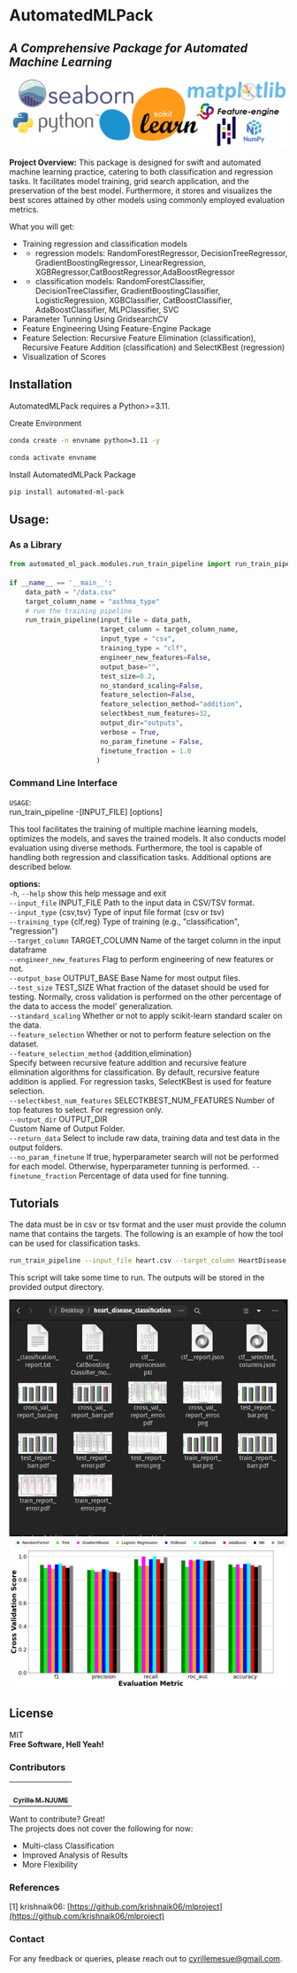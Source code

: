 # AutomatedMLPack
## _A Comprehensive Package for Automated Machine Learning_
[![scikit-learn](https://github.com/CyrilleMesue/archives/blob/main/images/mlpack.png?raw=true)](https://pypi.org/project/automated-ml-pack/)

**Project Overview:**
This package is designed for swift and automated machine learning practice, catering to both classification and regression tasks. It facilitates model training, grid search application, and the preservation of the best model. Furthermore, it stores and visualizes the best scores attained by other models using commonly employed evaluation metrics.    


What you will get:  
- Training regression and classification models
- - regression models: RandomForestRegressor, DecisionTreeRegressor, GradientBoostingRegressor, LinearRegression, XGBRegressor,CatBoostRegressor,AdaBoostRegressor
- - classification models: RandomForestClassifier, DecisionTreeClassifier, GradientBoostingClassifier, LogisticRegression, XGBClassifier, CatBoostClassifier, AdaBoostClassifier, MLPClassifier, SVC
- Parameter Tunning Using GridsearchCV
- Feature Engineering Using Feature-Engine Package
- Feature Selection: Recursive Feature Elimination (classification), Recursive Feature Addition (classification) and SelectKBest (regression)
- Visualization of Scores


## Installation

AutomatedMLPack requires a Python>=3.11.

Create Environment

```sh
conda create -n envname python=3.11 -y
```
```sh
conda activate envname
```

Install AutomatedMLPack Package
```sh
pip install automated-ml-pack
```

## Usage:
### As a Library
```python
from automated_ml_pack.modules.run_train_pipeline import run_train_pipeline

if __name__ == '__main__':
    data_path = "/data.csv"
    target_column_name = "asthma_type"
    # run the training pipeline
    run_train_pipeline(input_file = data_path,  
                       target_column = target_column_name,
                       input_type = "csv",
                       training_type = "clf",
                       engineer_new_features=False,
                       output_base="",
                       test_size=0.2, 
                       no_standard_scaling=False,
                       feature_selection=False, 
                       feature_selection_method="addition",
                       selectkbest_num_features=32, 
                       output_dir="outputs",
                       verbose = True,
                       no_param_finetune = False,
                       finetune_fraction = 1.0
                      )
```

### Command Line Interface

```USAGE```:     
run_train_pipeline -[INPUT_FILE] [options]

This tool facilitates the training of multiple machine learning models, optimizes the models, and saves the trained models. It also conducts model evaluation using diverse methods. Furthermore, the tool is capable of handling both regression and classification tasks. Additional options are described below.

**options:**    
```-h```, ```--help```            show this help message and exit   
```--input_file``` INPUT_FILE
                     Path to the input data in CSV/TSV format.   
```--input_type``` {csv,tsv}
                     Type of input file format (csv or tsv)   
```--training_type``` {clf,reg}
                     Type of training (e.g., "classification", "regression")   
```--target_column``` TARGET_COLUMN
                     Name of the target column in the input dataframe   
```--engineer_new_features```
                     Flag to perform engineering of new features or not.    
```--output_base``` OUTPUT_BASE
                     Base Name for most output files.    
```--test_size``` TEST_SIZE
                     What fraction of the dataset should be used for testing. Normally, cross validation is performed on the other percentage of the data to access the model' generalization.    
```--standard_scaling```    Whether or not to apply scikit-learn standard scaler on the data.   
```--feature_selection```   Whether or not to perform feature selection on the dataset.   
```--feature_selection_method``` {addition,elimination}   
                     Specify between recursive feature addition and recursive feature elimination algorithms for classification. By default, recursive feature addition is applied. For regression tasks, SelectKBest is used for feature selection.    
```--selectkbest_num_features``` SELECTKBEST_NUM_FEATURES
                     Number of top features to select. For regression only.     
```--output_dir``` OUTPUT_DIR   
                     Custom Name of Output Folder.     
```--return_data```         Select to include raw data, training data and test data in the output folders.    
```--no_param_finetune```    If true, hyperparameter search will not be performed for each model. Otherwise, hyperparameter tunning is performed.
```--finetune_fraction```    Percentage of data used for fine tunning.

## Tutorials

The data must be in csv or tsv format and the user must provide the column name that contains the targets. The following is an example of how the tool can be used for classification tasks.       

```sh
run_train_pipeline --input_file heart.csv --target_column HeartDisease --training_type clf --test_size 0.2 --feature_selection --feature_selection_method addition --output_dir heart_disease_classification
```

This script will take some time to run. The outputs will be stored in the provided output directory.       

![outputs](https://github.com/CyrilleMesue/archives/blob/main/images/mlpackoutputs.png?raw=true)
![cross-validation-score](https://github.com/CyrilleMesue/archives/blob/main/images/cross_val_report_bar.png?raw=true)


## License
MIT     
**Free Software, Hell Yeah!**


### Contributors 

<table>
  <tr>
    <td align="center"><a href="https://github.com/CyrilleMesue"><img src="https://avatars.githubusercontent.com/CyrilleMesue" width="100px;" alt=""/><br /><sub><b>Cyrille M. NJUME</b></sub></a><br /></td>
  </tr>
</table>

Want to contribute? Great!       
The projects does not cover the following for now:
- Multi-class Classification
- Improved Analysis of Results
- More Flexibility

### References 

[1] krishnaik06: [https://github.com/krishnaik06/mlproject](https://github.com/krishnaik06/mlproject)

### Contact

For any feedback or queries, please reach out to [cyrillemesue@gmail.com](mailto:cyrillemesue@gmail.com).